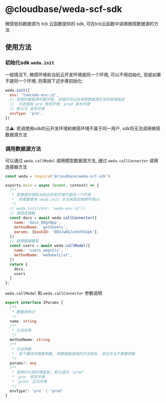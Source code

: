 # @cloudbase/weda-scf-sdk
微搭低码数据源为 tcb 云函数提供的 sdk, 可在tcb云函数中调用微搭数据源的方法

## 使用方法


### 初始化sdk `weda.init`
一般情况下, 微搭环境和当前云开发环境是同一个环境, 可以不用初始化, 但是如果不是同一个环境, 则需按下述步骤初始化:

```js
weda.init({
  env: 'lowcode-env-id',
  // 调用的数据源所属环境, 该值亦可以在调用数据源方法时单独指定
  //  可选值有 pre 预览环境, prod 发布环境
  // 默认为 发布环境 
  envType: 'pre',
})
```

注⚠️: 若调使用sdk的云开发环境和微搭环境不属于同一用户, sdk将无法调用微搭数据源方法


### 调用数据源方法
可以通过 `weda.callModel` 调用模型数据源方法, 通过 `weda.callConnector` 调用连接器方法

```js
const weda = require('@cloudbase/weda-scf-sdk')

exports.main = async (event, context) => {
  /**
   * 若微搭环境和当前云开发环境不是同一个环境
   *  则需要使用 weda.init 方法来指定微搭环境id
   */
  // weda.init({env: 'weda-env-id'})
  // 调用连接器
  const docs = await weda.callConnector({
    name: 'docs_90gn9pp',
    methodName: 'getSheets',
    params: {bookID: 'BB3JwRGJxdnVhSGpk'},
  })
  // 调用数据模型
  const users = await weda.callModel({
    name: 'users_wegn2ix',
    methodName: 'wedaGetList',
  })
  return {
    docs,
    users
  }
};
```

`weda.callModel` 和 `weda.callConnector` 参数说明

```ts
export interface IParams {
  /**
   * 数据源标识
   */
  name: string
  /**
   * 方法名称
   */
  methodName: string
  /**
   * 方法参数
   *  各个模块均需要参数, 参数根据调用的方法而异, 部分方法不需要参数
   */
  params?: any
  /**
   * 调用的引用环境类型, 默认值为 'prod'
   *  pre: 预览环境
   *  prod: 正式环境
   */
  envType?: 'pre' | 'prod'
}
```
